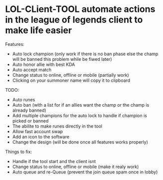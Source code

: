 # LOL-CLient-TOOL automate actions in the league of legends client to make life easier

Features:
 - Auto lock champion (only work if there is no ban phase else the champ will be banned this problem while be fiwed later)
 - Auto honor allie with best KDA
 - Auto accept match
 - Change status to online, offline or mobile (partially work)
 - Clicking on your summoner name will copy it to clipboard

TODO:
 - Auto runes
 - Auto ban (with a list for if an allies want the champ or the champ is already banned)
 - Add multiple champions for the auto lock to handle if champion is picked or banned
 - The abilite to make runes directly in the tool
 - Allow fast account swap
 - Add an icon to the software
 - Change the design (will be done once all features works properly)

Things to fix:
 - Handle if the tool start and the client isnt
 - Change status to online, offline or mobile (make it realy work)
 - Auto queue and re-Queue (prevent the join queue spam once in lobby)
